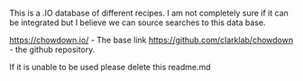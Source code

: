 This is a .IO database of different recipes. I am not completely sure if it can be integrated but I believe we can source
searches to this data base. 

https://chowdown.io/ - The base link
https://github.com/clarklab/chowdown - the github repository.

If it is unable to be used please delete this readme.md
